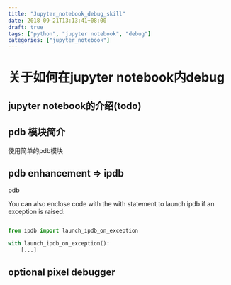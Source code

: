```yaml
---
title: "Jupyter_notebook_debug_skill"
date: 2018-09-21T13:13:41+08:00
draft: true
tags: ["python", "jupyter notebook", "debug"]
categories: ["jupyter_notebook"]
---
```


# 关于如何在jupyter notebook内debug

## jupyter notebook的介绍(todo)

## pdb 模块简介

使用简单的pdb模块

## pdb enhancement => ipdb
pdb 

You can also enclose code with the with statement to launch ipdb if an exception is raised:

```python

from ipdb import launch_ipdb_on_exception

with launch_ipdb_on_exception():
    [...]

```
## 

## optional pixel debugger

